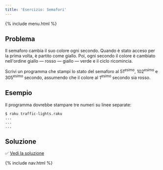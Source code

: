 ```yaml
---
title: 'Esercizio: Semafori'
---
```


{% include menu.html %}

## Problema

Il semaforo cambia il suo colore ogni secondo. Quando è stato acceso per la prima volta, è partito come giallo. Poi, ogni secondo il colore è cambiato nell'ordine giallo — rosso — giallo — verde e il ciclo ricomincia.

Scrivi un programma che stampi lo stato del semaforo al 51<sup>esimo</sup>, 102<sup>esimo</sup> e 305<sup>esimo</sup> secondo, assumendo che il colore al 1<sup>esimo</sup> secondo sia rosso.

## Esempio

Il programma dovrebbe stampare tre numeri su linee separate:

```console
$ raku traffic-lights.raku
...
...
...
```

## Soluzione

✅ [Vedi la soluzione](solution)

{% include nav.html %}